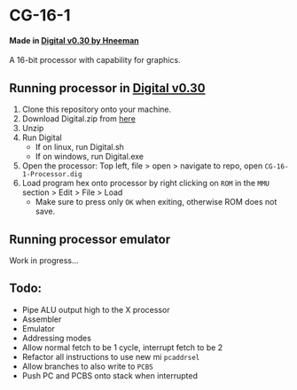 # CG-16-1
#### Made in [Digital v0.30 by Hneeman](https://github.com/hneemann/Digital)

A 16-bit processor with capability for graphics.

## Running processor in [Digital v0.30](https://github.com/hneemann/Digital)

1. Clone this repository onto your machine.
2. Download Digital.zip from [here](https://github.com/hneemann/Digital/releases)
3. Unzip
4. Run Digital
   - If on linux, run Digital.sh 
   - If on windows, run Digital.exe
5. Open the processor: Top left, file > open > navigate to repo, open `CG-16-1-Processor.dig`
6. Load program hex onto processor by right clicking on `ROM` in the `MMU` section > Edit > File > Load 
   - Make sure to press only `OK` when exiting, otherwise ROM does not save.

## Running processor emulator
Work in progress...


## Todo:
- Pipe ALU output high to the X processor
- Assembler
- Emulator
- Addressing modes
- Allow normal fetch to be 1 cycle, interrupt fetch to be 2
- Refactor all instructions to use new mi `pcaddrsel`
- Allow branches to also write to `PCBS`
- Push PC and PCBS onto stack when interrupted